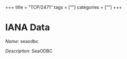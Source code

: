 +++
title = "TCP/2471"
tags = [""]
categories = [""]
+++

# IANA Data

_Name:_ seaodbc

_Description:_ SeaODBC

